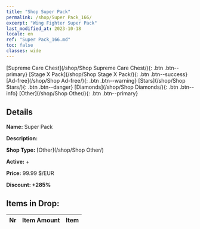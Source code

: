 ```yaml
---
title: "Shop Super Pack"
permalink: /shop/Super Pack_166/
excerpt: "Wing Fighter Super Pack"
last_modified_at: 2023-10-18
locale: en
ref: "Super Pack_166.md"
toc: false
classes: wide
---
```



  [Supreme Care Chest](/shop/Shop Supreme Care Chest/){: .btn .btn--primary}   [Stage X Pack](/shop/Shop Stage X Pack/){: .btn .btn--success}   [Ad-free](/shop/Shop Ad-free/){: .btn .btn--warning}   [Stars](/shop/Shop Stars/){: .btn .btn--danger}   [Diamonds](/shop/Shop Diamonds/){: .btn .btn--info}   [Other](/shop/Shop Other/){: .btn .btn--primary} 

## Details

 **Name:** Super Pack 

 **Description:** 

 **Shop Type:** [Other](/shop/Shop Other/)

 **Active:** + 

 **Price:** 99.99 $/EUR 

 **Discount: +285%** 



## Items in Drop:

  |  Nr | Item Amount  |       Item       |
  |:----|:------------:|:-----------------|

